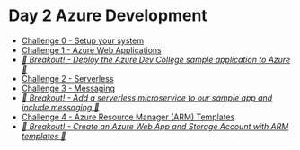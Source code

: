 # Day 2 Azure Development

- [Challenge 0 - Setup your system](challenges/challenge-0.md)
- [Challenge 1 - Azure Web Applications](challenges/challenge-1.md)
- *[:small_orange_diamond: Breakout! - Deploy the Azure Dev College sample application to Azure :small_orange_diamond:](challenges/challenge-bo-1.md)*
- [Challenge 2 - Serverless](challenges/challenge-2.md)
- [Challenge 3 - Messaging](challenges/challenge-3.md)
- *[:small_orange_diamond: Breakout! - Add a serverless microservice to our sample app and include messaging :small_orange_diamond:](challenges/challenge-bo-2.md)*
- [Challenge 4 - Azure Resource Manager (ARM) Templates](challenges/challenge-4.md)
- *[:small_orange_diamond: Breakout! - Create an Azure Web App and Storage Account with ARM templates :small_orange_diamond:](challenges/challenge-bo-2.md)*
